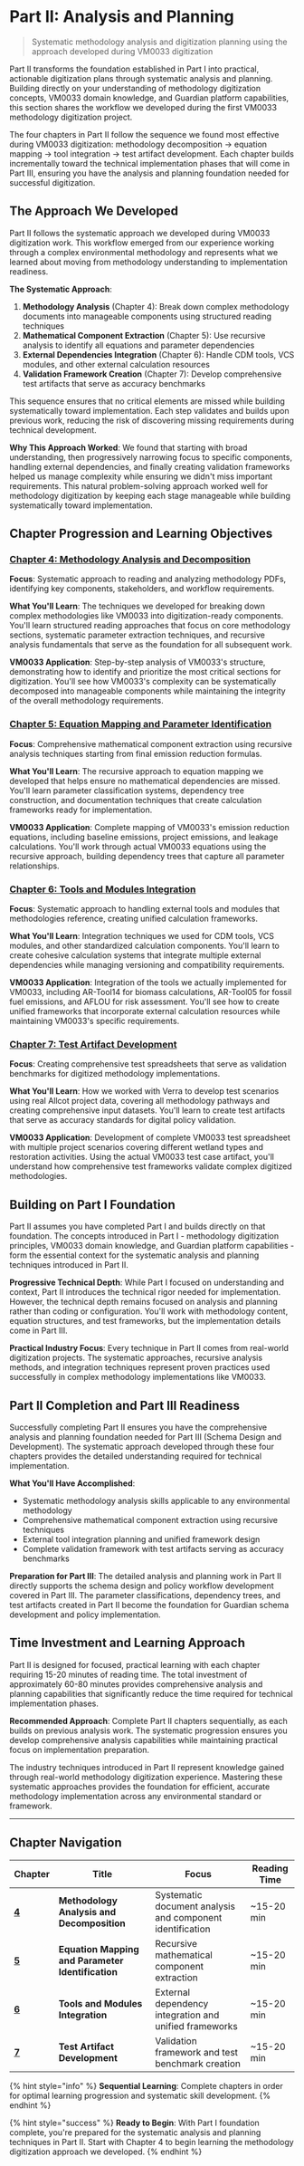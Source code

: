 # Part II: Analysis and Planning

> Systematic methodology analysis and digitization planning using the approach developed during VM0033 digitization

Part II transforms the foundation established in Part I into practical, actionable digitization plans through systematic analysis and planning. Building directly on your understanding of methodology digitization concepts, VM0033 domain knowledge, and Guardian platform capabilities, this section shares the workflow we developed during the first VM0033 methodology digitization project.

The four chapters in Part II follow the sequence we found most effective during VM0033 digitization: methodology decomposition → equation mapping → tool integration → test artifact development. Each chapter builds incrementally toward the technical implementation phases that will come in Part III, ensuring you have the analysis and planning foundation needed for successful digitization.

## The Approach We Developed

Part II follows the systematic approach we developed during VM0033 digitization work. This workflow emerged from our experience working through a complex environmental methodology and represents what we learned about moving from methodology understanding to implementation readiness.

**The Systematic Approach**:
1. **Methodology Analysis** (Chapter 4): Break down complex methodology documents into manageable components using structured reading techniques
2. **Mathematical Component Extraction** (Chapter 5): Use recursive analysis to identify all equations and parameter dependencies 
3. **External Dependencies Integration** (Chapter 6): Handle CDM tools, VCS modules, and other external calculation resources
4. **Validation Framework Creation** (Chapter 7): Develop comprehensive test artifacts that serve as accuracy benchmarks

This sequence ensures that no critical elements are missed while building systematically toward implementation. Each step validates and builds upon previous work, reducing the risk of discovering missing requirements during technical development.

**Why This Approach Worked**: We found that starting with broad understanding, then progressively narrowing focus to specific components, handling external dependencies, and finally creating validation frameworks helped us manage complexity while ensuring we didn't miss important requirements. This natural problem-solving approach worked well for methodology digitization by keeping each stage manageable while building systematically toward implementation.

## Chapter Progression and Learning Objectives

### [Chapter 4: Methodology Analysis and Decomposition](chapter-4/README.md)
**Focus**: Systematic approach to reading and analyzing methodology PDFs, identifying key components, stakeholders, and workflow requirements.

**What You'll Learn**: The techniques we developed for breaking down complex methodologies like VM0033 into digitization-ready components. You'll learn structured reading approaches that focus on core methodology sections, systematic parameter extraction techniques, and recursive analysis fundamentals that serve as the foundation for all subsequent work.

**VM0033 Application**: Step-by-step analysis of VM0033's structure, demonstrating how to identify and prioritize the most critical sections for digitization. You'll see how VM0033's complexity can be systematically decomposed into manageable components while maintaining the integrity of the overall methodology requirements.

### [Chapter 5: Equation Mapping and Parameter Identification](chapter-5/README.md) 
**Focus**: Comprehensive mathematical component extraction using recursive analysis techniques starting from final emission reduction formulas.

**What You'll Learn**: The recursive approach to equation mapping we developed that helps ensure no mathematical dependencies are missed. You'll learn parameter classification systems, dependency tree construction, and documentation techniques that create calculation frameworks ready for implementation.

**VM0033 Application**: Complete mapping of VM0033's emission reduction equations, including baseline emissions, project emissions, and leakage calculations. You'll work through actual VM0033 equations using the recursive approach, building dependency trees that capture all parameter relationships.

### [Chapter 6: Tools and Modules Integration](chapter-6/README.md)
**Focus**: Systematic approach to handling external tools and modules that methodologies reference, creating unified calculation frameworks.

**What You'll Learn**: Integration techniques we used for CDM tools, VCS modules, and other standardized calculation components. You'll learn to create cohesive calculation systems that integrate multiple external dependencies while managing versioning and compatibility requirements.

**VM0033 Application**: Integration of the tools we actually implemented for VM0033, including AR-Tool14 for biomass calculations, AR-Tool05 for fossil fuel emissions, and AFLOU for risk assessment. You'll see how to create unified frameworks that incorporate external calculation resources while maintaining VM0033's specific requirements.

### [Chapter 7: Test Artifact Development](chapter-7/README.md)
**Focus**: Creating comprehensive test spreadsheets that serve as validation benchmarks for digitized methodology implementations.

**What You'll Learn**: How we worked with Verra to develop test scenarios using real Allcot project data, covering all methodology pathways and creating comprehensive input datasets. You'll learn to create test artifacts that serve as accuracy standards for digital policy validation.

**VM0033 Application**: Development of complete VM0033 test spreadsheet with multiple project scenarios covering different wetland types and restoration activities. Using the actual VM0033 test case artifact, you'll understand how comprehensive test frameworks validate complex digitized methodologies.

## Building on Part I Foundation

Part II assumes you have completed Part I and builds directly on that foundation. The concepts introduced in Part I - methodology digitization principles, VM0033 domain knowledge, and Guardian platform capabilities - form the essential context for the systematic analysis and planning techniques introduced in Part II.

**Progressive Technical Depth**: While Part I focused on understanding and context, Part II introduces the technical rigor needed for implementation. However, the technical depth remains focused on analysis and planning rather than coding or configuration. You'll work with methodology content, equation structures, and test frameworks, but the implementation details come in Part III.

**Practical Industry Focus**: Every technique in Part II comes from real-world digitization projects. The systematic approaches, recursive analysis methods, and integration techniques represent proven practices used successfully in complex methodology implementations like VM0033.

## Part II Completion and Part III Readiness

Successfully completing Part II ensures you have the comprehensive analysis and planning foundation needed for Part III (Schema Design and Development). The systematic approach developed through these four chapters provides the detailed understanding required for technical implementation.

**What You'll Have Accomplished**:
- Systematic methodology analysis skills applicable to any environmental methodology
- Comprehensive mathematical component extraction using recursive techniques
- External tool integration planning and unified framework design
- Complete validation framework with test artifacts serving as accuracy benchmarks

**Preparation for Part III**: The detailed analysis and planning work in Part II directly supports the schema design and policy workflow development covered in Part III. The parameter classifications, dependency trees, and test artifacts created in Part II become the foundation for Guardian schema development and policy implementation.

## Time Investment and Learning Approach

Part II is designed for focused, practical learning with each chapter requiring 15-20 minutes of reading time. The total investment of approximately 60-80 minutes provides comprehensive analysis and planning capabilities that significantly reduce the time required for technical implementation phases.

**Recommended Approach**: Complete Part II chapters sequentially, as each builds on previous analysis work. The systematic progression ensures you develop comprehensive analysis capabilities while maintaining practical focus on implementation preparation.

The industry techniques introduced in Part II represent knowledge gained through real-world methodology digitization experience. Mastering these systematic approaches provides the foundation for efficient, accurate methodology implementation across any environmental standard or framework.

---

## Chapter Navigation

| Chapter | Title | Focus | Reading Time |
|---------|-------|--------|--------------|
| **[4](chapter-4/README.md)** | **Methodology Analysis and Decomposition** | Systematic document analysis and component identification | ~15-20 min |
| **[5](chapter-5/README.md)** | **Equation Mapping and Parameter Identification** | Recursive mathematical component extraction | ~15-20 min |
| **[6](chapter-6/README.md)** | **Tools and Modules Integration** | External dependency integration and unified frameworks | ~15-20 min |
| **[7](chapter-7/README.md)** | **Test Artifact Development** | Validation framework and test benchmark creation | ~15-20 min |

{% hint style="info" %}
**Sequential Learning**: Complete chapters in order for optimal learning progression and systematic skill development.
{% endhint %}

{% hint style="success" %}
**Ready to Begin**: With Part I foundation complete, you're prepared for the systematic analysis and planning techniques in Part II. Start with Chapter 4 to begin learning the methodology digitization approach we developed.
{% endhint %}